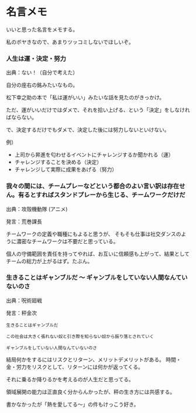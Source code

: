 # 名言メモ

いいと思った名言をメモする。

私のボヤきなので、あまりツッコミしないでほしいぞ。

### 人生は運・決定・努力

出典：ない！（自分で考えた）

自分の座右の銘みたいなもの。

松下幸之助の本で「私は運がいい」みたいな話を見たのがきっかけ。

ただ、運がいいだけではダメで、それを拾い上げる、という「決定」をしなければならない。

で、決定するだけでもダメで、決定した後には努力しないといけない。

例）

* 上司から昇進を匂わせるイベントにチャレンジするか聞かれる（運）
* チャレンジすることを決める（決定）
* チャレンジして実際に成果をあげる（努力）


###  我々の間には、チームプレーなどという都合のよい言い訳は存在せん。有るとすればスタンドプレーから生じる、チームワークだけだ

出典：攻殻機動隊 (アニメ)

発言：荒巻課長

チームワークの定義や職種にもよると思うが、
そもそも仕事は社交ダンスのように濃密なチームワークは不要だと思っている。

個人の守備範囲を責任を持ってやれば、お互いに信頼感も上がって、結果としてチームの総力が上がるはず。たぶん。

### 生きることはギャンブルだ ～ ギャンブルをしていない人間なんていないのさ

出典：呪術廻戦

発言：秤金次

```
生きることはギャンブルだ

この社会は大きく張れない奴と引き際を知らない奴から振り落とされていく

ギャンブルをしていない人間なんていないのさ
```

結局何かをするにはリスクとリターン、メリットデメリットがある。
時間・金・労力をリスクとして、リターンには何かが返ってくる。

それに乗るか降りるかを考えるのが人生だと思ってる。

領域展開の能力は正直良く分からんかったが、秤の生き方には共感する。

書かなかったが「熱を愛してる～」の件もけっこう好き。






